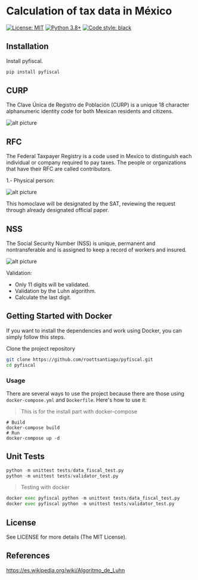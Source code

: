 # Calculation of tax data in México

[![License: MIT](https://img.shields.io/badge/License-MIT-yellow.svg)](https://github.com/sutsantiago/pyfiscal/blob/master/LICENSE.txt)
[![Python 3.8+](https://img.shields.io/badge/python-3.8+-blue.svg)](https://www.python.org/downloads/release/python-380/)
[![Code style: black](https://img.shields.io/badge/code%20style-black-000000.svg)](https://github.com/psf/black)

## Installation

Install pyfiscal.
```python
pip install pyfiscal
```

CURP
----
The Clave Única de Registro de Población (CURP) is a unique 18 character alphanumeric identity code for both Mexican residents and citizens.

![alt picture](https://github.com/roottsantiago/pyfiscal/blob/master/img/CURP.jpg)


RFC
---
The Federal Taxpayer Registry is a code used in Mexico to distinguish each individual or company required to pay taxes. The people or organizations that have their RFC are called contributors.

1.- Physical person:

![alt picture](https://github.com/roottsantiago/pyfiscal/blob/master/img/RFC.jpg)

This homoclave will be designated by the SAT, reviewing the request through already designated official paper.


NSS
---
The Social Security Number (NSS) is unique, permanent and nontransferable and is assigned to keep a record of workers and insured.

![alt picture](https://github.com/roottsantiago/pyfiscal/blob/master/img/NSS.png)

Validation:
* Only 11 digits will be validated.
* Validation by the Luhn algorithm.
* Calculate the last digit.


## Getting Started with Docker
If you want to install the dependencies and work using Docker, you can simply follow this steps. 

Clone the project repository
```bash
git clone https://github.com/roottsantiago/pyfiscal.git
cd pyfiscal
```

### Usage
There are several ways to use the project because there are those using `docker-compose.yml` and `Dockerfile`. Here's how to use it:

> This is for the install part with docker-compose
```compose
# Build
docker-compose build
# Run
docker-compose up -d
````

## Unit Tests
```python
python -m unittest tests/data_fiscal_test.py
python -m unittest tests/validator_test.py
```
> Testing with docker
```python
docker exec pyfiscal python -m unittest tests/data_fiscal_test.py
docker exec pyfiscal python -m unittest tests/validator_test.py
```
## License

See LICENSE for more details (The MIT License).


## References

https://es.wikipedia.org/wiki/Algoritmo_de_Luhn
